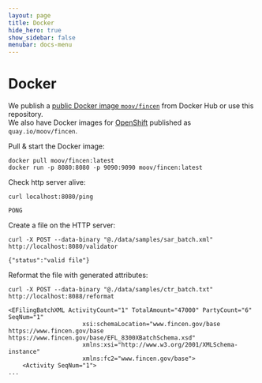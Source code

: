 ```yaml
---
layout: page
title: Docker
hide_hero: true
show_sidebar: false
menubar: docs-menu
---
```


# Docker

We publish a [public Docker image `moov/fincen`](https://hub.docker.com/r/moov/fincen/) from Docker Hub or use this repository.  
We also have Docker images for [OpenShift](https://quay.io/repository/moov/fincen?tab=tags) published as `quay.io/moov/fincen`.

Pull & start the Docker image:
```
docker pull moov/fincen:latest
docker run -p 8080:8080 -p 9090:9090 moov/fincen:latest
```

Check http server alive:
```
curl localhost:8080/ping
```
```
PONG
```

Create a file on the HTTP server:
```
curl -X POST --data-binary "@./data/samples/sar_batch.xml" http://localhost:8080/validator
```
```
{"status":"valid file"}
```

Reformat the file with generated attributes:
```
curl -X POST --data-binary "@./data/samples/ctr_batch.txt" http://localhost:8088/reformat
```
```
<EFilingBatchXML ActivityCount="1" TotalAmount="47000" PartyCount="6" SeqNum="1"
                     xsi:schemaLocation="www.fincen.gov/base https://www.fincen.gov/base https://www.fincen.gov/base/EFL_8300XBatchSchema.xsd"
                     xmlns:xsi="http://www.w3.org/2001/XMLSchema-instance"
                     xmlns:fc2="www.fincen.gov/base">
    <Activity SeqNum="1">
...
```